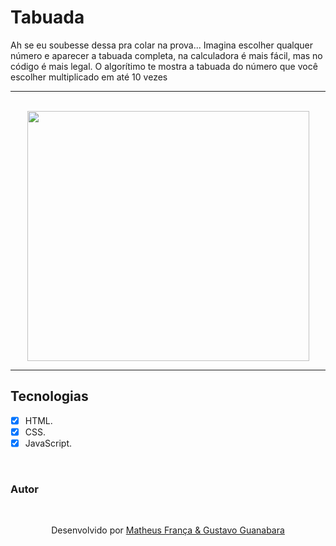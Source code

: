 # Tabuada

<p> Ah se eu soubesse dessa pra colar na prova... Imagina escolher qualquer número e aparecer a tabuada completa, na calculadora é 
mais fácil, mas no código é mais legal. O algorítimo te mostra a tabuada do número que você escolher multiplicado em até 10 vezes
  
---

<br>
<div align="center"> 
  <img width="451" height="400px" src="https://github.com/franssa01/Cursos/blob/main/Curso%20em%20V%C3%ADdeo/Java%20Script/SITE/SITE/Site%204%20Tabuada/site4.gif"/>
</div>

---

## Tecnologias
- [x] HTML.
- [x] CSS.
- [x] JavaScript.

<br>

### Autor
<br>

<p align="center"> Desenvolvido por <a href="https://www.linkedin.com/in/matheus-fran%C3%A7a-b0961a222/">Matheus França & 
  <a href="https://www.youtube.com/c/CursoemV%C3%ADdeo">Gustavo Guanabara</a>

